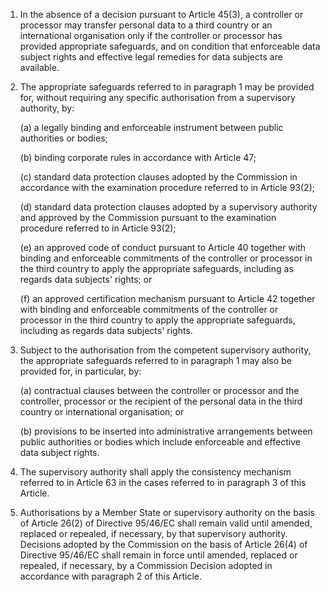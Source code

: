 1. In the absence of a decision pursuant to Article 45(3), a controller or processor may transfer personal data to a third country or an international organisation only if the controller or processor has provided appropriate safeguards, and on condition that enforceable data subject rights and effective legal remedies for data subjects are available.

2. The appropriate safeguards referred to in paragraph 1 may be provided for, without requiring any specific authorisation from a supervisory authority, by:

    (a) a legally binding and enforceable instrument between public authorities or bodies;

    (b) binding corporate rules in accordance with Article 47;

    &#40;c) standard data protection clauses adopted by the Commission in accordance with the examination procedure referred to in Article 93(2);

    (d) standard data protection clauses adopted by a supervisory authority and approved by the Commission pursuant to the examination procedure referred to in Article 93(2);

    (e) an approved code of conduct pursuant to Article 40 together with binding and enforceable commitments of the controller or processor in the third country to apply the appropriate safeguards, including as regards data subjects' rights; or

    (f) an approved certification mechanism pursuant to Article 42 together with binding and enforceable commitments of the controller or processor in the third country to apply the appropriate safeguards, including as regards data subjects' rights.

3. Subject to the authorisation from the competent supervisory authority, the appropriate safeguards referred to in paragraph 1 may also be provided for, in particular, by:

    (a) contractual clauses between the controller or processor and the controller, processor or the recipient of the personal data in the third country or international organisation; or

    (b) provisions to be inserted into administrative arrangements between public authorities or bodies which include enforceable and effective data subject rights.

4. The supervisory authority shall apply the consistency mechanism referred to in Article 63 in the cases referred to in paragraph 3 of this Article.

5. Authorisations by a Member State or supervisory authority on the basis of Article 26(2) of Directive 95/46/EC shall remain valid until amended, replaced or repealed, if necessary, by that supervisory authority. Decisions adopted by the Commission on the basis of Article 26(4) of Directive 95/46/EC shall remain in force until amended, replaced or repealed, if necessary, by a Commission Decision adopted in accordance with paragraph 2 of this Article.
